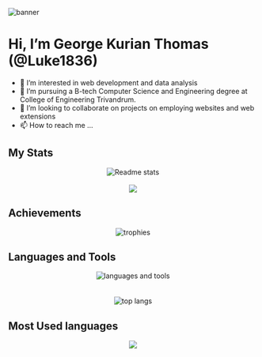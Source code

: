 ![banner](https://github.com/Luke1836/Luke1836/assets/130575793/723beb2b-c062-4509-b37e-ee39a9ba6841)
<br/>
# Hi, I’m George Kurian Thomas (@Luke1836)
- 👀 I’m interested in web development and data analysis
- 🌱 I’m pursuing a B-tech Computer Science and Engineering degree at College of Engineering Trivandrum.
- 💞️ I’m looking to collaborate on projects on employing websites and web extensions 
- 📫 How to reach me ...

## My Stats
<div align="center">
  <img src="https://github-readme-stats.vercel.app/api?username=Luke1836&theme=radical" alt="Readme stats" align="center" />
  <br><br>
  <img src="https://streak-stats.demolab.com/?user=Luke1836&theme=radical" />
</div>

## Achievements
<div align="center">
  <img src="https://github-profile-trophy.vercel.app/?username=Luke1836&column=5&theme=onedark&rank=SECRET,SSS,SS,S,AAA,AA,A,B,C" alt="trophies" align="center" />
</div>

## Languages and Tools
<div align="center">
  <img src="https://skillicons.dev/icons?i=html,css,js,react,tailwind,arduino,c,cpp,java,py,git,nodejs,vite,vscode,visualstudio,figma&perline=4" alt="languages and tools" align="center" />
  <br />
  <br />
  <br />
  <!-- <img src="https://github-readme-stats-noelg-cj.vercel.app/api/top-langs/?username=noelg-cj&layout=donut-vertical" alt="top langs" align="center" /> -->
  <img src="https://stats.quine.sh/Luke1836/languages-over-time?theme=dark" alt="top langs" align="center" />
</div>

## Most Used languages
<div align="Center">
  <img src="https://github-readme-stats.vercel.app/api/top-langs/?username=anuraghazra&layout=compact" />
</div>

